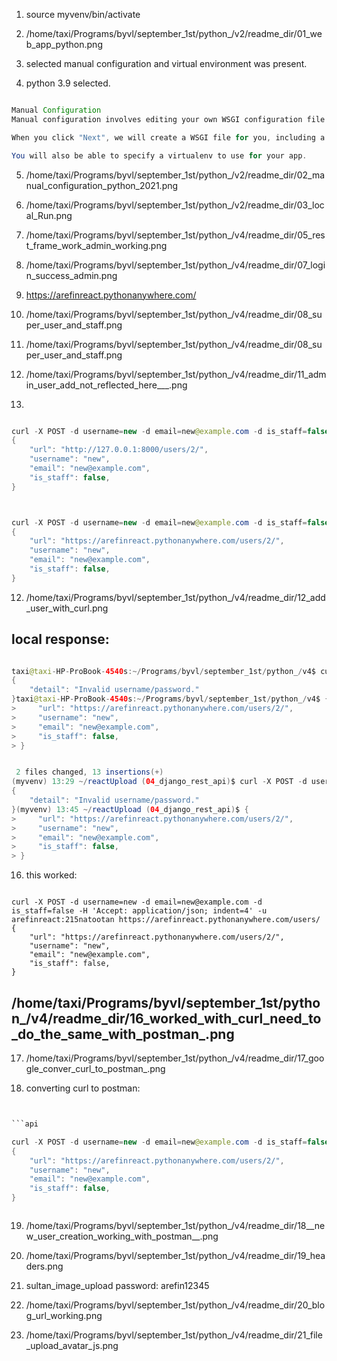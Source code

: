 

1. source myvenv/bin/activate

2. /home/taxi/Programs/byvl/september_1st/python_/v2/readme_dir/01_web_app_python.png

3. selected manual configuration and virtual environment was present.
4. python 3.9 selected.


```java

Manual Configuration
Manual configuration involves editing your own WSGI configuration file in /var/www/. Usually this imports a WSGI-compatible application which you've stored elsewhere

When you click "Next", we will create a WSGI file for you, including a simple "Hello World" app which you can use to get started, as well as some comments on how to use other frameworks.

You will also be able to specify a virtualenv to use for your app.
```

5. /home/taxi/Programs/byvl/september_1st/python_/v2/readme_dir/02_manual_configuration_python_2021.png

6. /home/taxi/Programs/byvl/september_1st/python_/v2/readme_dir/03_local_Run.png

7. /home/taxi/Programs/byvl/september_1st/python_/v4/readme_dir/05_rest_frame_work_admin_working.png
8. /home/taxi/Programs/byvl/september_1st/python_/v4/readme_dir/07_login_success_admin.png

9. https://arefinreact.pythonanywhere.com/


10. /home/taxi/Programs/byvl/september_1st/python_/v4/readme_dir/08_super_user_and_staff.png

11. /home/taxi/Programs/byvl/september_1st/python_/v4/readme_dir/08_super_user_and_staff.png

12. /home/taxi/Programs/byvl/september_1st/python_/v4/readme_dir/11_admin_user_add_not_reflected_here___.png

13. 

```java

curl -X POST -d username=new -d email=new@example.com -d is_staff=false -H 'Accept: application/json; indent=4' -u admin:password http://127.0.0.1:8000/users/
{
    "url": "http://127.0.0.1:8000/users/2/",
    "username": "new",
    "email": "new@example.com",
    "is_staff": false,
}



```


```java

curl -X POST -d username=new -d email=new@example.com -d is_staff=false -H 'Accept: application/json; indent=4' -u arefinreact:215natootan https://arefinreact.pythonanywhere.com/users/
{
    "url": "https://arefinreact.pythonanywhere.com/users/2/",
    "username": "new",
    "email": "new@example.com",
    "is_staff": false,
}
```

12. /home/taxi/Programs/byvl/september_1st/python_/v4/readme_dir/12_add_user_with_curl.png



## local response:

```java 

taxi@taxi-HP-ProBook-4540s:~/Programs/byvl/september_1st/python_/v4$ curl -X POST -d username=new -d email=new@example.com -d is_staff=false -H 'Accept: application/json; indent=4' -u admin:password https://arefinreact.pythonanywhere.com/users/
{
    "detail": "Invalid username/password."
}taxi@taxi-HP-ProBook-4540s:~/Programs/byvl/september_1st/python_/v4$ {
>     "url": "https://arefinreact.pythonanywhere.com/users/2/",
>     "username": "new",
>     "email": "new@example.com",
>     "is_staff": false,
> }

```

```java

 2 files changed, 13 insertions(+)
(myvenv) 13:29 ~/reactUpload (04_django_rest_api)$ curl -X POST -d username=new -d email=new@example.com -d is_staff=false -H 'Accept: application/json; indent=4' -u admin:password https://arefinreact.pythonanywhere.com/users/
{
    "detail": "Invalid username/password."
}(myvenv) 13:45 ~/reactUpload (04_django_rest_api)$ {
>     "url": "https://arefinreact.pythonanywhere.com/users/2/",
>     "username": "new",
>     "email": "new@example.com",
>     "is_staff": false,
> }


```


16. this worked:

```api

curl -X POST -d username=new -d email=new@example.com -d is_staff=false -H 'Accept: application/json; indent=4' -u arefinreact:215natootan https://arefinreact.pythonanywhere.com/users/
{
    "url": "https://arefinreact.pythonanywhere.com/users/2/",
    "username": "new",
    "email": "new@example.com",
    "is_staff": false,
}
```

## /home/taxi/Programs/byvl/september_1st/python_/v4/readme_dir/16_worked_with_curl_need_to_do_the_same_with_postman_.png

17. /home/taxi/Programs/byvl/september_1st/python_/v4/readme_dir/17_google_conver_curl_to_postman_.png

18. converting curl to postman:
```java 


```api

curl -X POST -d username=new -d email=new@example.com -d is_staff=false -H 'Accept: application/json; indent=4' -u arefinreact:215natootan https://arefinreact.pythonanywhere.com/users/
{
    "url": "https://arefinreact.pythonanywhere.com/users/2/",
    "username": "new",
    "email": "new@example.com",
    "is_staff": false,
}
```

```api

```


19. /home/taxi/Programs/byvl/september_1st/python_/v4/readme_dir/18__new_user_creation_working_with_postman__.png
20. /home/taxi/Programs/byvl/september_1st/python_/v4/readme_dir/19_headers.png

21. sultan_image_upload
password: arefin12345
    


22. /home/taxi/Programs/byvl/september_1st/python_/v4/readme_dir/20_blog_url_working.png

21. /home/taxi/Programs/byvl/september_1st/python_/v4/readme_dir/21_file_upload_avatar_js.png






